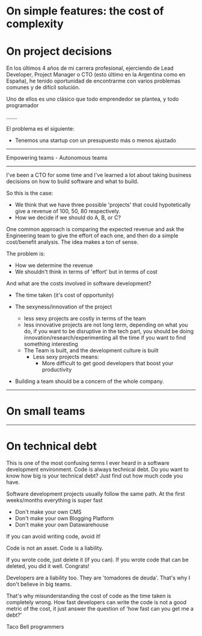 # On simple features: the cost of complexity
# On project decisions

En los últimos 4 años de mi carrera profesional, ejerciendo de Lead Developer, Project Manager o CTO (esto último en la Argentina como en España), he tenido oportunidad de encontrarme con varios problemas comunes y de difícil solución.

Uno de ellos es uno clásico que todo emprendedor se plantea, y todo programador 

.......

El problema es el siguiente:

- Tenemos una startup con un presupuesto más o menos ajustado

----

Empowering teams - Autonomous teams

----





I've been a CTO for some time and I've learned a lot about taking business decisions on how to build software and what to build.

So this is the case:
- We think that we have three possible 'projects' that could hypotetically give a revenue of 100, 50, 80 respectively.
- How we decide if we should do A, B, or C?

One common approach is comparing the expected revenue and ask the Engineering team to give the effort of each one, and then do a simple cost/benefit analysis. The idea makes a ton of sense.

The problem is:
- How we determine the revenue
- We shouldn't think in terms of 'effort' but in terms of cost

And what are the costs involved in software development?
- The time taken (it's cost of opportunity)
- The sexyness/innovation of the project 
  - less sexy projects are costly in terms of the team
  - less innovative projects are not long term, depending on what you do, if you want to be disruptive in the tech part, you should be doing innovation/research/experimenting all the time if you want to find something interesting
  - The Team is built, and the development culture is built
    - Less sexy projects means:
      - More difficult to get good developers that boost your productivity
 
- Building a team should be a concern of the whole company. 

---

# On small teams

---

# On technical debt

This is one of the most confusing terms I ever heard in a software development environment.
Code is always technical debt. Do you want to know how big is your technical debt? Just find out how much code you have.

Software development projects usually follow the same path.
At the first weeks/months everything is super fast

- Don't make your own CMS
- Don't make your own Blogging Platform
- Don't make your own Datawarehouse

If you can avoid writing code, avoid it!

Code is not an asset. Code is a liability.

If you wrote code, just delete it (if you can). If you wrote code that can be deleted, you did it well. Congrats!

Developers are a liability too. They are 'tomadores de deuda'. That's why I don't believe in big teams.

That's why misunderstanding the cost of code as the time taken is completely wrong. How fast developers can write the code is not a good metric of the cost, it just answer the question of 'how fast can you get me a debt?'

Taco Bell programmers

